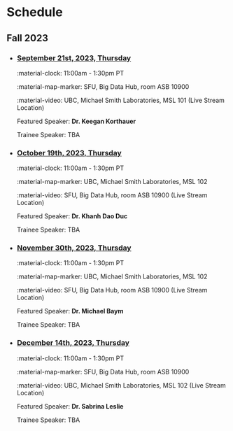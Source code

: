 # Schedule

## Fall 2023

<div class="timeline" markdown="1">

- ### [September 21st, 2023, Thursday](./archive/2023/2023-09-21.md)

    :material-clock: 11:00am - 1:30pm PT

    :material-map-marker: SFU, Big Data Hub, room ASB 10900

    :material-video: UBC, Michael Smith Laboratories, MSL 101 (Live Stream Location)

    Featured Speaker: **Dr. Keegan Korthauer**

    Trainee Speaker: TBA

- ### [October 19th, 2023, Thursday](./archive/2023/2023-10-19.md)

    :material-clock: 11:00am - 1:30pm PT

    :material-map-marker: UBC, Michael Smith Laboratories, MSL 102

    :material-video: SFU, Big Data Hub, room ASB 10900 (Live Stream Location)

    Featured Speaker: **Dr. Khanh Dao Duc**

    Trainee Speaker: TBA

- ### [November 30th, 2023, Thursday](./archive/2023/2023-11-30.md)

    :material-clock: 11:00am - 1:30pm PT

    :material-map-marker: UBC, Michael Smith Laboratories, MSL 102

    :material-video: SFU, Big Data Hub, room ASB 10900 (Live Stream Location)

    Featured Speaker: **Dr. Michael Baym**

    Trainee Speaker: TBA

- ### [December 14th, 2023, Thursday](./archive/2023/2023-12-14.md)

    :material-clock: 11:00am - 1:30pm PT

    :material-map-marker: SFU, Big Data Hub, room ASB 10900

    :material-video: UBC, Michael Smith Laboratories, MSL 102 (Live Stream Location)

    Featured Speaker: **Dr. Sabrina Leslie**

    Trainee Speaker: TBA

</div>
